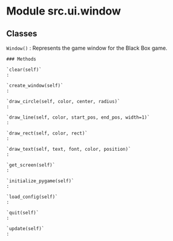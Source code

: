 Module src.ui.window
====================

Classes
-------

`Window()`
:   Represents the game window for the Black Box game.

    ### Methods

    `clear(self)`
    :

    `create_window(self)`
    :

    `draw_circle(self, color, center, radius)`
    :

    `draw_line(self, color, start_pos, end_pos, width=1)`
    :

    `draw_rect(self, color, rect)`
    :

    `draw_text(self, text, font, color, position)`
    :

    `get_screen(self)`
    :

    `initialize_pygame(self)`
    :

    `load_config(self)`
    :

    `quit(self)`
    :

    `update(self)`
    :